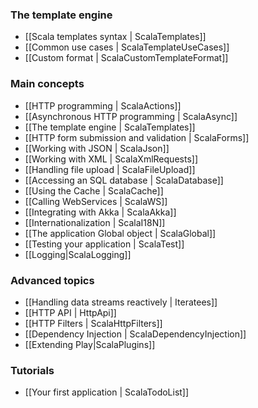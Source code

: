 <!--- Copyright (C) 2009-2013 Typesafe Inc. <http://www.typesafe.com> -->
### The template engine

- [[Scala templates syntax | ScalaTemplates]]
- [[Common use cases | ScalaTemplateUseCases]]
- [[Custom format | ScalaCustomTemplateFormat]]

### Main concepts

- [[HTTP programming | ScalaActions]]
- [[Asynchronous HTTP programming | ScalaAsync]]
- [[The template engine | ScalaTemplates]]
- [[HTTP form submission and validation | ScalaForms]]
- [[Working with JSON | ScalaJson]]
- [[Working with XML | ScalaXmlRequests]]
- [[Handling file upload | ScalaFileUpload]]
- [[Accessing an SQL database | ScalaDatabase]]
- [[Using the Cache | ScalaCache]]
- [[Calling WebServices | ScalaWS]]
- [[Integrating with Akka | ScalaAkka]]
- [[Internationalization | ScalaI18N]]
- [[The application Global object | ScalaGlobal]]
- [[Testing your application | ScalaTest]]
- [[Logging|ScalaLogging]]
    
### Advanced topics

- [[Handling data streams reactively | Iteratees]]
- [[HTTP API | HttpApi]]
- [[HTTP Filters | ScalaHttpFilters]]
- [[Dependency Injection | ScalaDependencyInjection]]
- [[Extending Play|ScalaPlugins]]

### Tutorials

- [[Your first application | ScalaTodoList]]
